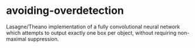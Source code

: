 # avoiding-overdetection
Lasagne/Theano implementation of a fully convolutional neural network which attempts to output exactly one box per object, without requiring non-maximal suppression.
